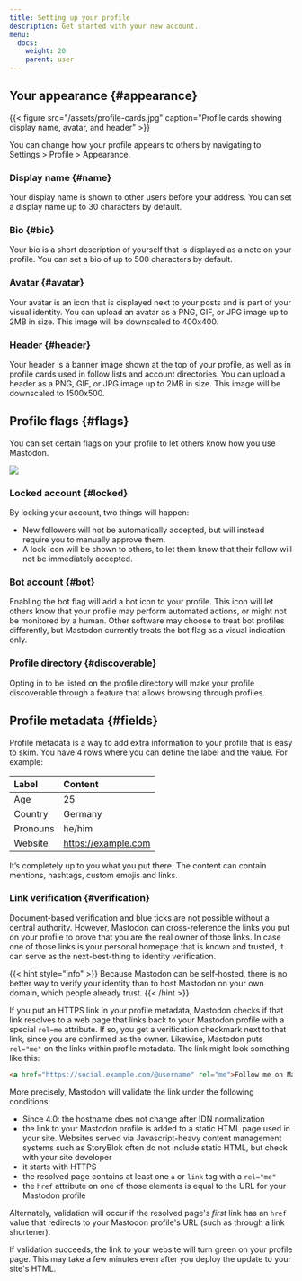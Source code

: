 ```yaml
---
title: Setting up your profile
description: Get started with your new account.
menu:
  docs:
    weight: 20
    parent: user
---
```


## Your appearance {#appearance}

{{< figure src="/assets/profile-cards.jpg" caption="Profile cards showing display name, avatar, and header" >}}

You can change how your profile appears to others by navigating to Settings &gt; Profile &gt; Appearance.

### Display name {#name}

Your display name is shown to other users before your address. You can set a display name up to 30 characters by default.

### Bio {#bio}

Your bio is a short description of yourself that is displayed as a note on your profile. You can set a bio of up to 500 characters by default.

### Avatar {#avatar}

Your avatar is an icon that is displayed next to your posts and is part of your visual identity. You can upload an avatar as a PNG, GIF, or JPG image up to 2MB in size. This image will be downscaled to 400x400.

### Header {#header}

Your header is a banner image shown at the top of your profile, as well as in profile cards used in follow lists and account directories. You can upload a header as a PNG, GIF, or JPG image up to 2MB in size. This image will be downscaled to 1500x500.

## Profile flags {#flags}

You can set certain flags on your profile to let others know how you use Mastodon.

![](/assets/bot-flag.jpg)

### Locked account {#locked}

By locking your account, two things will happen:

* New followers will not be automatically accepted, but will instead require you to manually approve them.
* A lock icon will be shown to others, to let them know that their follow will not be immediately accepted.

### Bot account {#bot}

Enabling the bot flag will add a bot icon to your profile. This icon will let others know that your profile may perform automated actions, or might not be monitored by a human. Other software may choose to treat bot profiles differently, but Mastodon currently treats the bot flag as a visual indication only.

### Profile directory {#discoverable}

Opting in to be listed on the profile directory will make your profile discoverable through a feature that allows browsing through profiles.

## Profile metadata {#fields}

Profile metadata is a way to add extra information to your profile that is easy to skim. You have 4 rows where you can define the label and the value. For example:

| Label | Content |
| :--- | :--- |
| Age | 25 |
| Country | Germany |
| Pronouns | he/him |
| Website | https://example.com |

It’s completely up to you what you put there. The content can contain mentions, hashtags, custom emojis and links.

### Link verification {#verification}

Document-based verification and blue ticks are not possible without a central authority. However, Mastodon can cross-reference the links you put on your profile to prove that you are the real owner of those links. In case one of those links is your personal homepage that is known and trusted, it can serve as the next-best-thing to identity verification.

{{< hint style="info" >}}
Because Mastodon can be self-hosted, there is no better way to verify your identity than to host Mastodon on your own domain, which people already trust.
{{< /hint >}}

If you put an HTTPS link in your profile metadata, Mastodon checks if that link resolves to a web page that links back to your Mastodon profile with a special `rel=me` attribute. If so, you get a verification checkmark next to that link, since you are confirmed as the owner. Likewise, Mastodon puts `rel="me"` on the links within profile metadata. The link might look something like this:

```html
<a href="https://social.example.com/@username" rel="me">Follow me on Mastodon!</a>
```

More precisely, Mastodon will validate the link under the following conditions:
- Since 4.0: the hostname does not change after IDN normalization
- the link to your Mastodon profile is added to a static HTML page used in your site. Websites served via Javascript-heavy content management systems such as StoryBlok often do not include static HTML, but check with your site developer
- it starts with HTTPS
- the resolved page contains at least one `a` or `link` tag with a `rel="me"`
- the `href` attribute on one of those elements is equal to the URL for your Mastodon profile

Alternately, validation will occur if the resolved page's *first* link has an `href` value that redirects to your Mastodon profile's URL (such as through a link shortener).

If validation succeeds, the link to your website will turn green on your profile page. This may take a few minutes even after you deploy the update to your site's HTML. 
